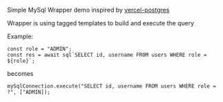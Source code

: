 Simple MySql Wrapper demo inspired by [vercel-postgres](https://vercel.com/docs/storage/vercel-postgres/sdk)

Wrapper is using tagged templates to build and execute the query

Example:

```
const role = "ADMIN";
const res = await sql`SELECT id, username FROM users WHERE role = ${role}`;
```
becomes

```
mySqlConnection.execute("SELECT id, username FROM users WHERE role = ?", ["ADMIN]);
```